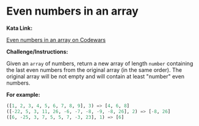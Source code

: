 # Even numbers in an array
 
**Kata Link:** 

[Even numbers in an array on Codewars](https://www.codewars.com/kata/5a431c0de1ce0ec33a00000c/train/python)

**Challenge/Instructions:**

Given an `array` of numbers, return a new array of length `number` containing the last even numbers from the original array (in the same order). The original array will be not empty and will contain at least "number" even numbers.

**For example:**

```python
([1, 2, 3, 4, 5, 6, 7, 8, 9], 3) => [4, 6, 8]
([-22, 5, 3, 11, 26, -6, -7, -8, -9, -8, 26], 2) => [-8, 26]
([6, -25, 3, 7, 5, 5, 7, -3, 23], 1) => [6]